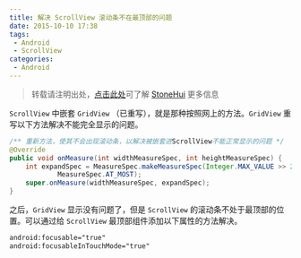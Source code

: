 ```yaml
---
title: 解决 ScrollView 滚动条不在最顶部的问题
date: 2015-10-10 17:38
tags:
 - Android
 - ScrollView
categories:
 - Android
---
```


> 转载请注明出处，[点击此处](https://shichaohui.github.io/)可了解 [StoneHui](https://shichaohui.github.io/) 更多信息

`ScrollView` 中嵌套 `GridView` （已重写），就是那种按照网上的方法。`GridView` 重写以下方法解决不能完全显示的问题。

```java
/** 重新方法，使其不会出现滚动条，以解决被嵌套进ScrollView不能正常显示的问题 */
@Override
public void onMeasure(int widthMeasureSpec, int heightMeasureSpec) {
    int expandSpec = MeasureSpec.makeMeasureSpec(Integer.MAX_VALUE >> 2,
            MeasureSpec.AT_MOST);
    super.onMeasure(widthMeasureSpec, expandSpec);
}  
```

之后，`GridView` 显示没有问题了，但是 `ScrollView` 的滚动条不处于最顶部的位置。可以通过给 `ScrollView` 最顶部组件添加以下属性的方法解决。

```xml
android:focusable="true"
android:focusableInTouchMode="true"  
```